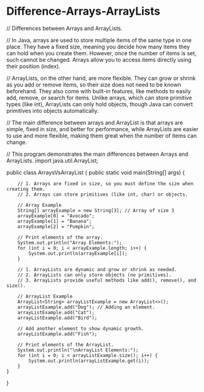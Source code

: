 # Difference-Arrays-ArrayLists
// Differences between Arrays and ArrayLists.

// In Java, arrays are used to store multiple items of the same type in one place. They have a fixed size, meaning you decide how many items they can hold when you create them. However, once the number of items is set, such cannot be changed. Arrays allow you to access items directly using their position (index).

// ArrayLists, on the other hand, are more flexible. They can grow or shrink as you add or remove items, so their size does not need to be known beforehand. They also come with built-in features, like methods to easily add, remove, or search for items. Unlike arrays, which can store primitive types (like int), ArrayLists can only hold objects, though Java can convert primitives into objects automatically.

// The main difference between arrays and ArrayList is that arrays are simple, fixed in size, and better for performance, while ArrayLists are easier to use and more flexible, making them great when the number of items can change.

// This program demonstrates the main differences between Arrays and ArrayLists.
import java.util.ArrayList;

public class ArraysVsArrayList {
    public static void main(String[] args) {
     
        // 1. Arrays are fixed in size, so you must define the size when creating them.
        // 2. Arrays can store primitives (like int, char) or objects.
        
        // Array Example
        String[] arrayExample = new String[3]; // Array of size 3
        arrayExample[0] = "Avocado";
        arrayExample[1] = "Banana";
        arrayExample[2] = "Pumpkin";

        // Print elements of the array.
        System.out.println("Array Elements:");
        for (int i = 0; i < arrayExample.length; i++) {
            System.out.println(arrayExample[i]);
        }

        // 1. ArrayLists are dynamic and grow or shrink as needed.
        // 2. ArrayLists can only store objects (no primitives).
        // 3. ArrayLists provide useful methods like add(), remove(), and size().

        // ArrayList Example
        ArrayList<String> arrayListExample = new ArrayList<>();
        arrayListExample.add("Dog"); // Adding an element.
        arrayListExample.add("Cat");
        arrayListExample.add("Bird");

        // Add another element to show dynamic growth.
        arrayListExample.add("Fish");

        // Print elements of the ArrayList.
        System.out.println("\nArrayList Elements:");
        for (int i = 0; i < arrayListExample.size(); i++) {
            System.out.println(arrayListExample.get(i));
        }
    }
}
